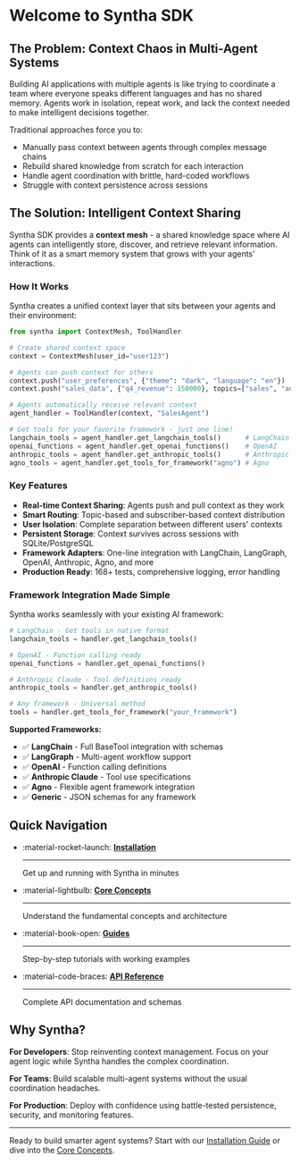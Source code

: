 # Welcome to Syntha SDK

## The Problem: Context Chaos in Multi-Agent Systems

Building AI applications with multiple agents is like trying to coordinate a team where everyone speaks different languages and has no shared memory. Agents work in isolation, repeat work, and lack the context needed to make intelligent decisions together.

Traditional approaches force you to:

- Manually pass context between agents through complex message chains
- Rebuild shared knowledge from scratch for each interaction
- Handle agent coordination with brittle, hard-coded workflows
- Struggle with context persistence across sessions

## The Solution: Intelligent Context Sharing

Syntha SDK provides a **context mesh** - a shared knowledge space where AI agents can intelligently store, discover, and retrieve relevant information. Think of it as a smart memory system that grows with your agents' interactions.

### How It Works

Syntha creates a unified context layer that sits between your agents and their environment:

```python
from syntha import ContextMesh, ToolHandler

# Create shared context space
context = ContextMesh(user_id="user123")

# Agents can push context for others
context.push("user_preferences", {"theme": "dark", "language": "en"})
context.push("sales_data", {"q4_revenue": 150000}, topics=["sales", "analytics"])

# Agents automatically receive relevant context
agent_handler = ToolHandler(context, "SalesAgent")

# Get tools for your favorite framework - just one line!
langchain_tools = agent_handler.get_langchain_tools()      # LangChain
openai_functions = agent_handler.get_openai_functions()    # OpenAI
anthropic_tools = agent_handler.get_anthropic_tools()      # Anthropic Claude
agno_tools = agent_handler.get_tools_for_framework("agno") # Agno
```

### Key Features

- **Real-time Context Sharing**: Agents push and pull context as they work
- **Smart Routing**: Topic-based and subscriber-based context distribution  
- **User Isolation**: Complete separation between different users' contexts
- **Persistent Storage**: Context survives across sessions with SQLite/PostgreSQL
- **Framework Adapters**: One-line integration with LangChain, LangGraph, OpenAI, Anthropic, Agno, and more
- **Production Ready**: 168+ tests, comprehensive logging, error handling

### Framework Integration Made Simple

Syntha works seamlessly with your existing AI framework:

```python
# LangChain - Get tools in native format
langchain_tools = handler.get_langchain_tools()

# OpenAI - Function calling ready
openai_functions = handler.get_openai_functions()

# Anthropic Claude - Tool definitions ready  
anthropic_tools = handler.get_anthropic_tools()

# Any framework - Universal method
tools = handler.get_tools_for_framework("your_framework")
```

**Supported Frameworks:**
- ✅ **LangChain** - Full BaseTool integration with schemas
- ✅ **LangGraph** - Multi-agent workflow support
- ✅ **OpenAI** - Function calling definitions
- ✅ **Anthropic Claude** - Tool use specifications
- ✅ **Agno** - Flexible agent framework integration
- ✅ **Generic** - JSON schemas for any framework

## Quick Navigation

<div class="grid cards" markdown>

-   :material-rocket-launch: **[Installation](installation.md)**

    ---

    Get up and running with Syntha in minutes

-   :material-lightbulb: **[Core Concepts](core-concepts.md)**

    ---

    Understand the fundamental concepts and architecture

-   :material-book-open: **[Guides](guides/overview.md)**

    ---

    Step-by-step tutorials with working examples

-   :material-code-braces: **[API Reference](api/overview.md)**

    ---

    Complete API documentation and schemas

</div>

## Why Syntha?

**For Developers**: Stop reinventing context management. Focus on your agent logic while Syntha handles the complex coordination.

**For Teams**: Build scalable multi-agent systems without the usual coordination headaches.

**For Production**: Deploy with confidence using battle-tested persistence, security, and monitoring features.

---

Ready to build smarter agent systems? Start with our [Installation Guide](installation.md) or dive into the [Core Concepts](core-concepts.md).